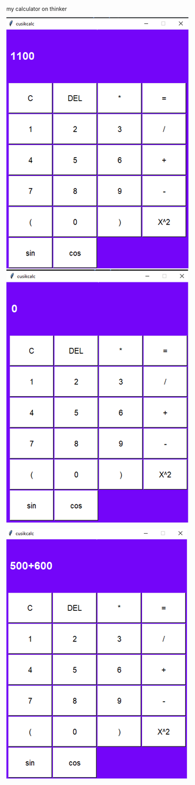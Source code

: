 my calculator on thinker


![alt text](sc1.png)                                       ![alt text](sc2.png)



![alt text](sc.png) 

